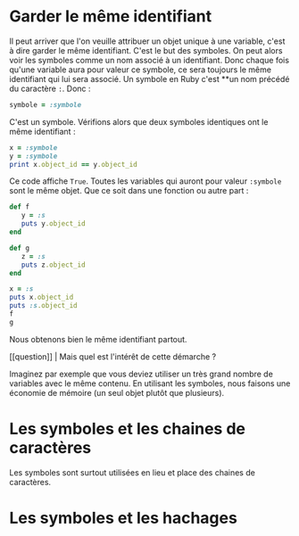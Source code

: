 # Garder le même identifiant

Il peut arriver que l'on veuille attribuer un objet unique à une variable, c'est à dire garder le même identifiant. C'est le but des symboles. On peut alors voir les symboles comme un nom associé à un identifiant. Donc chaque fois qu'une variable aura pour valeur ce symbole, ce sera toujours le même identifiant qui lui sera associé. Un symbole en Ruby c'est **un nom précédé du caractère `:`. Donc :

```ruby
symbole = :symbole
```

C'est un symbole. Vérifions alors que deux symboles identiques ont le même identifiant :

```ruby
x = :symbole
y = :symbole
print x.object_id == y.object_id
```

Ce code affiche `True`. Toutes les variables qui auront pour valeur `:symbole` sont le même objet. Que ce soit dans une fonction ou autre part :

```ruby
def f
   y = :s
   puts y.object_id
end

def g
   z = :s
   puts z.object_id
end

x = :s
puts x.object_id
puts :s.object_id
f
g
```

Nous obtenons bien le même identifiant partout.

[[question]]
| Mais quel est l'intérêt de cette démarche ? 

Imaginez par exemple que vous deviez utiliser un très grand nombre de variables avec le même contenu. En utilisant les symboles, nous faisons une économie de mémoire (un seul objet plutôt que plusieurs). 

# Les symboles et les chaines de caractères

Les symboles sont surtout utilisées en lieu et place des chaines de caractères.


# Les symboles et les hachages
